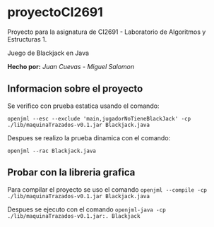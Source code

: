 # proyectoCI2691
Proyecto para la asignatura de CI2691 - Laboratorio de Algoritmos y Estructuras 1.

Juego de Blackjack en Java

**Hecho por:**
*Juan Cuevas - Miguel Salomon*

## Informacion sobre el proyecto
Se verifico con prueba estatica usando el comando:

`openjml --esc --exclude 'main,jugadorNoTieneBlackJack' -cp ./lib/maquinaTrazados-v0.1.jar Blackjack.java`

Despues se realizo la prueba dinamica con el comando:

`openjml --rac Blackjack.java`

## Probar con la libreria grafica
Para compilar el proyecto se uso el comando
`openjml --compile -cp ./lib/maquinaTrazados-v0.1.jar Blackjack.java`

Despues se ejecuto con el comando
`openjml-java -cp ./lib/maquinaTrazados-v0.1.jar:. Blackjack`